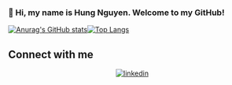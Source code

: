 ### 👋 Hi, my name is Hung Nguyen. Welcome to my GitHub!

[![Anurag's GitHub stats](https://github-readme-stats.vercel.app/api?username=hungqng&show_icons=true&theme=tokyonight)](https://github.com/hungqng)[![Top Langs](https://github-readme-stats.vercel.app/api/top-langs/?username=hungqng&layout=compact&theme=nord)](https://github.com/hungqng)



## Connect with me  
<div align="center">
<a href="https://www.linkedin.com/in/hungqn04/" target="_blank">
<img src=https://img.shields.io/badge/linkedin-%231E77B5.svg?&style=for-the-badge&logo=linkedin&logoColor=white alt=linkedin style="margin-bottom: 5px;" />
</a>
</div>  
<!--
**hungqng/hungqng** is a ✨ _special_ ✨ repository because its `README.md` (this file) appears on your GitHub profile.


Here are some ideas to get you started:

- 🔭 I’m currently working on ...
- 🌱 I’m currently learning ...
- 👯 I’m looking to collaborate on ...
- 🤔 I’m looking for help with ...
- 💬 Ask me about ...
- 📫 How to reach me: ...
- 😄 Pronouns: ...
- ⚡ Fun fact: ...
-->
